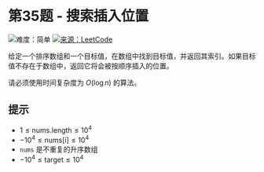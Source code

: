 # 第35题 - 搜索插入位置

![难度：简单](https://img.shields.io/badge/%E9%9A%BE%E5%BA%A6-%E7%AE%80%E5%8D%95-blue)
[![来源：LeetCode](https://img.shields.io/badge/来源-LeetCode_No.35-blue)](https://leetcode-cn.com/problems/search-insert-position/)

给定一个排序数组和一个目标值，在数组中找到目标值，并返回其索引。如果目标值不存在于数组中，返回它将会被按顺序插入的位置。

请必须使用时间复杂度为 $O(\log n)$ 的算法。

## 提示

- $1 \le \text{nums.length} \le 10^4$
- $-10^4 \le \text{nums[i]} \le 10^4$
- `nums` 是不重复的升序数组
- $-10^4 \le \text{target} \le 10^4$
